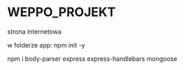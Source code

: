 # WEPPO_PROJEKT
strona internetowa


w folderze app:
npm init -y





 npm i body-parser express express-handlebars mongoose


 
